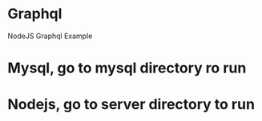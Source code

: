 # Graphql
NodeJS Graphql Example

# Mysql, go to mysql directory ro run

# Nodejs, go to server directory to run
